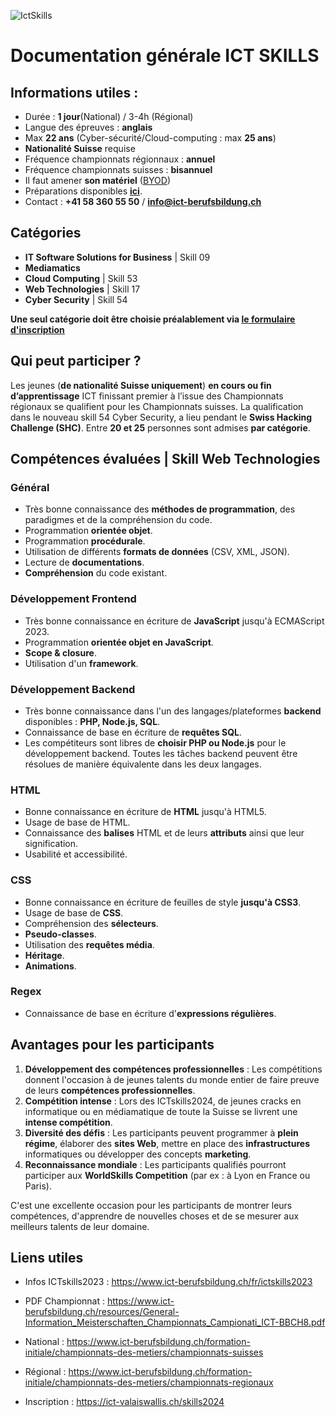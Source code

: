![IctSkills](https://www.ict-berufsbildung.ch/temp/compressed_resize_512x270_Logo_ICTskills2018_RGB.webp)

# Documentation générale ICT SKILLS

## Informations utiles :
- Durée : **1 jour**(National) / 3-4h (Régional)
- Langue des épreuves : **anglais**
- Max **22 ans** (Cyber-sécurité/Cloud-computing : max **25 ans**)
- **Nationalité Suisse** requise
- Fréquence championnats régionnaux : **annuel**
- Fréquence championnats suisses : **bisannuel**
- Il faut amener **son matériel** ([BYOD](https://www.ict-berufsbildung.ch/resources/General-Information_Meisterschaften_Championnats_Campionati_ICT-BBCH8.pdf#page=3))
- Préparations disponibles **[ici](https://www.ict-berufsbildung.ch/formation-initiale/championnats-des-metiers/championnats-suisses#title%20Accordion__title%20title--pink%20title--center:~:text=ict%2Dberufsbildung.ch-,Pr%C3%A9paration,-.)**.
- Contact : **+41 58 360 55 50** / **info@ict-berufsbildung.ch**    

## Catégories
- **IT Software Solutions for Business** | Skill 09
- **Mediamatics**
- **Cloud Computing** | Skill 53
- **Web Technologies** | Skill 17
- **Cyber Security** | Skill 54

**Une seul catégorie doit être choisie préalablement via <u>[le formulaire d'inscription](https://ict-valaiswallis.ch/skills2024)</u>**

## Qui peut participer ? 
Les jeunes (**de nationalité Suisse uniquement**) **en cours ou fin d’apprentissage** ICT finissant premier à l’issue des Championnats régionaux se qualifient pour les Championnats suisses. 
La qualification dans le nouveau skill 54 Cyber Security, a lieu pendant le **Swiss Hacking Challenge (SHC)**.
Entre **20 et 25** personnes sont admises **par catégorie**.

## Compétences évaluées | Skill Web Technologies
### Général
- Très bonne connaissance des **méthodes de programmation**, des paradigmes et de la compréhension du code.
- Programmation **orientée objet**.
- Programmation **procédurale**.
- Utilisation de différents **formats de données** (CSV, XML, JSON).
- Lecture de **documentations**.
- **Compréhension** du code existant.
### Développement Frontend
- Très bonne connaissance en écriture de **JavaScript** jusqu'à ECMAScript 2023.
- Programmation **orientée objet en JavaScript**.
- **Scope & closure**.
- Utilisation d'un **framework**.
### Développement Backend
- Très bonne connaissance dans l'un des langages/plateformes **backend** disponibles : **PHP, Node.js, SQL**.
- Connaissance de base en écriture de **requêtes SQL**.
- Les compétiteurs sont libres de **choisir PHP ou Node.js** pour le développement backend. Toutes les tâches backend peuvent être résolues de manière équivalente dans les deux langages.
### HTML
- Bonne connaissance en écriture de **HTML** jusqu'à HTML5.
- Usage de base de HTML.
- Connaissance des **balises** HTML et de leurs **attributs** ainsi que leur signification.
- Usabilité et accessibilité.
### CSS
- Bonne connaissance en écriture de feuilles de style **jusqu'à CSS3**.
- Usage de base de **CSS**.
- Compréhension des **sélecteurs**.
- **Pseudo-classes**.
- Utilisation des **requêtes média**.
- **Héritage**.
- **Animations**.
### Regex
- Connaissance de base en écriture d'**expressions régulières**.


## Avantages pour les participants

1. **Développement des compétences professionnelles** : Les compétitions donnent l'occasion à de jeunes talents du monde entier de faire preuve de leurs **compétences professionnelles**.
2. **Compétition intense** : Lors des ICTskills2024, de jeunes cracks en informatique ou en médiamatique de toute la Suisse se livrent une **intense compétition**.
3. **Diversité des défis** : Les participants peuvent programmer à **plein régime**, élaborer des **sites Web**, mettre en place des **infrastructures** informatiques ou développer des concepts **marketing**.
4. **Reconnaissance mondiale** : Les participants qualifiés pourront participer aux **WorldSkills Competition** (par ex : à Lyon en France ou Paris).

C'est une excellente occasion pour les participants de montrer leurs compétences, d'apprendre de nouvelles choses et de se mesurer aux meilleurs talents de leur domaine.

## Liens utiles 
- Infos ICTskills2023 : https://www.ict-berufsbildung.ch/fr/ictskills2023
- PDF Championnat : https://www.ict-berufsbildung.ch/resources/General-Information_Meisterschaften_Championnats_Campionati_ICT-BBCH8.pdf
- National : https://www.ict-berufsbildung.ch/formation-initiale/championnats-des-metiers/championnats-suisses
- Régional : https://www.ict-berufsbildung.ch/formation-initiale/championnats-des-metiers/championnats-regionaux

- Inscription : https://ict-valaiswallis.ch/skills2024